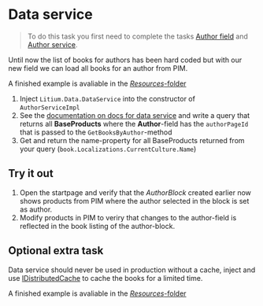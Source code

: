 # Data service

> To do this task you first need to complete the tasks [Author field](../Author%20field) and [Author service](../Author%20service).

Until now the list of books for authors has been hard coded but with our new field we can load all books for an author from PIM.

A finished example is avaliable in the [_Resources_-folder](Resources/AuthorServiceImpl.cs)

1. Inject `Litium.Data.DataService` into the constructor of `AuthorServiceImpl`
1. See the [documentation on docs for data service](https://docs.litium.com/documentation/architecture/data-service) and write a query that returns all **BaseProducts** where the **Author**-field has the `authorPageId` that is passed to the `GetBooksByAuthor`-method
1. Get and return the name-property for all BaseProducts returned from your query (`book.Localizations.CurrentCulture.Name`)

## Try it out

1. Open the startpage and verify that the _AuthorBlock_ created earlier now shows products from PIM where the author selected in the block is set as author.
1. Modify products in PIM to veriry that changes to the author-field is reflected in the book listing of the author-block.

## Optional extra task

Data service should never be used in production without a cache, inject and use [IDistributedCache](https://docs.litium.com/documentation/get-started/multi-server-installation) to cache the books for a limited time.

A finished example is avaliable in the [_Resources_-folder](Resources/AuthorServiceImpl.cs)
